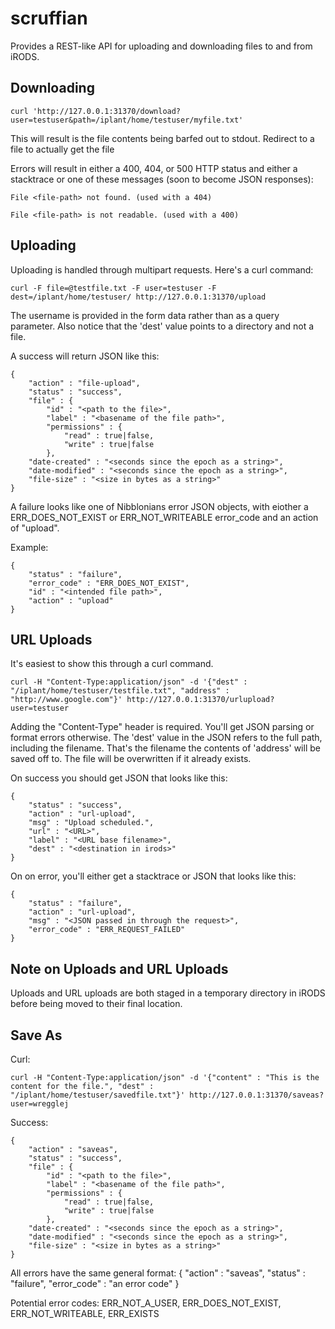 # scruffian

Provides a REST-like API for uploading and downloading files to and from iRODS.

## Downloading

    curl 'http://127.0.0.1:31370/download?user=testuser&path=/iplant/home/testuser/myfile.txt'
    
This will result is the file contents being barfed out to stdout. Redirect to a file to actually get the file

Errors will result in either a 400, 404, or 500 HTTP status and either a stacktrace or one of these messages (soon to become JSON responses):

    File <file-path> not found. (used with a 404)

    File <file-path> is not readable. (used with a 400)

## Uploading

Uploading is handled through multipart requests. Here's a curl command:

    curl -F file=@testfile.txt -F user=testuser -F dest=/iplant/home/testuser/ http://127.0.0.1:31370/upload
    
The username is provided in the form data rather than as a query parameter.
Also notice that the 'dest' value points to a directory and not a file.

A success will return JSON like this:

    {
        "action" : "file-upload",
        "status" : "success",
        "file" : {
            "id" : "<path to the file>",
            "label" : "<basename of the file path>",
            "permissions" : {
                "read" : true|false,
                "write" : true|false
            },
        "date-created" : "<seconds since the epoch as a string>",
        "date-modified" : "<seconds since the epoch as a string>",
        "file-size" : "<size in bytes as a string>"
    }

A failure looks like one of Nibblonians error JSON objects, with eiother a ERR_DOES_NOT_EXIST or ERR_NOT_WRITEABLE error_code and an action of "upload".

Example:

    {
        "status" : "failure",
        "error_code" : "ERR_DOES_NOT_EXIST",
        "id" : "<intended file path>",
        "action" : "upload"
    }

## URL Uploads

It's easiest to show this through a curl command.

    curl -H "Content-Type:application/json" -d '{"dest" : "/iplant/home/testuser/testfile.txt", "address" : "http://www.google.com"}' http://127.0.0.1:31370/urlupload?user=testuser
    
Adding the "Content-Type" header is required. You'll get JSON parsing or format errors otherwise.
The 'dest' value in the JSON refers to the full path, including the filename. That's the filename the contents of 'address' will be saved off to. The file will be overwritten if it already exists.

On success you should get JSON that looks like this:

    {
        "status" : "success",
        "action" : "url-upload",
        "msg" : "Upload scheduled.",
        "url" : "<URL>",
        "label" : "<URL base filename>",
        "dest" : "<destination in irods>"
    }
    
On on error, you'll either get a stacktrace or JSON that looks like this:

    {
        "status" : "failure",
        "action" : "url-upload",
        "msg" : "<JSON passed in through the request>",
        "error_code" : "ERR_REQUEST_FAILED"
    }

## Note on Uploads and URL Uploads

Uploads and URL uploads are both staged in a temporary directory in iRODS before being moved to their final location.

## Save As

Curl:

    curl -H "Content-Type:application/json" -d '{"content" : "This is the content for the file.", "dest" : "/iplant/home/testuser/savedfile.txt"}' http://127.0.0.1:31370/saveas?user=wregglej
    
Success:

    {
        "action" : "saveas",
        "status" : "success",
        "file" : {
            "id" : "<path to the file>",
            "label" : "<basename of the file path>",
            "permissions" : {
                "read" : true|false,
                "write" : true|false
            },
        "date-created" : "<seconds since the epoch as a string>",
        "date-modified" : "<seconds since the epoch as a string>",
        "file-size" : "<size in bytes as a string>"
    }
    
All errors have the same general format:
    {
        "action" : "saveas",
        "status" : "failure",
        "error_code" : "an error code"
    }
    
Potential error codes: ERR_NOT_A_USER, ERR_DOES_NOT_EXIST, ERR_NOT_WRITEABLE, ERR_EXISTS
